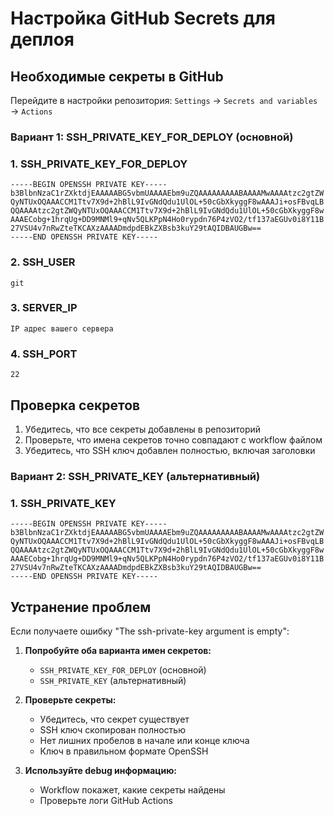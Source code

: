 # Настройка GitHub Secrets для деплоя

## Необходимые секреты в GitHub

Перейдите в настройки репозитория: `Settings` → `Secrets and variables` → `Actions`

### Вариант 1: SSH_PRIVATE_KEY_FOR_DEPLOY (основной)
### 1. SSH_PRIVATE_KEY_FOR_DEPLOY
```
-----BEGIN OPENSSH PRIVATE KEY-----
b3BlbnNzaC1rZXktdjEAAAAABG5vbmUAAAAEbm9uZQAAAAAAAAABAAAAMwAAAAtzc2gtZW
QyNTUxOQAAACCM1Ttv7X9d+2hBlL9IvGNdQdu1UlOL+50cGbXkyggF8wAAAJi+osFBvqLB
QQAAAAtzc2gtZWQyNTUxOQAAACCM1Ttv7X9d+2hBlL9IvGNdQdu1UlOL+50cGbXkyggF8w
AAAECobg+1hrqUg+DD9MNMl9+qNv5QLKPpN4Ho0rypdn76P4zVO2/tf137aEGUv0i8Y11B
27VSU4v7nRwZteTKCAXzAAAADmdpdEBkZXBsb3kuY29tAQIDBAUGBw==
-----END OPENSSH PRIVATE KEY-----
```

### 2. SSH_USER
```
git
```

### 3. SERVER_IP
```
IP адрес вашего сервера
```

### 4. SSH_PORT
```
22
```

## Проверка секретов

1. Убедитесь, что все секреты добавлены в репозиторий
2. Проверьте, что имена секретов точно совпадают с workflow файлом
3. Убедитесь, что SSH ключ добавлен полностью, включая заголовки

### Вариант 2: SSH_PRIVATE_KEY (альтернативный)
### 1. SSH_PRIVATE_KEY
```
-----BEGIN OPENSSH PRIVATE KEY-----
b3BlbnNzaC1rZXktdjEAAAAABG5vbmUAAAAEbm9uZQAAAAAAAAABAAAAMwAAAAtzc2gtZW
QyNTUxOQAAACCM1Ttv7X9d+2hBlL9IvGNdQdu1UlOL+50cGbXkyggF8wAAAJi+osFBvqLB
QQAAAAtzc2gtZWQyNTUxOQAAACCM1Ttv7X9d+2hBlL9IvGNdQdu1UlOL+50cGbXkyggF8w
AAAECobg+1hrqUg+DD9MNMl9+qNv5QLKPpN4Ho0rypdn76P4zVO2/tf137aEGUv0i8Y11B
27VSU4v7nRwZteTKCAXzAAAADmdpdEBkZXBsb3kuY29tAQIDBAUGBw==
-----END OPENSSH PRIVATE KEY-----
```

## Устранение проблем

Если получаете ошибку "The ssh-private-key argument is empty":

1. **Попробуйте оба варианта имен секретов:**
   - `SSH_PRIVATE_KEY_FOR_DEPLOY` (основной)
   - `SSH_PRIVATE_KEY` (альтернативный)

2. **Проверьте секреты:**
   - Убедитесь, что секрет существует
   - SSH ключ скопирован полностью
   - Нет лишних пробелов в начале или конце ключа
   - Ключ в правильном формате OpenSSH

3. **Используйте debug информацию:**
   - Workflow покажет, какие секреты найдены
   - Проверьте логи GitHub Actions
